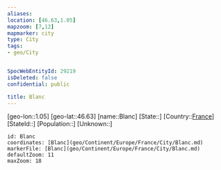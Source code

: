 ```yaml
---
aliases: 
location: [46.63,1.05]
mapzoom: [7,12] 
mapmarker: city 
type: City
tags:
- geo/City


SpocWebEntityId: 29219
isDeleted: false
confidential: public

title: Blanc
---
```

[geo-lon::1.05]
[geo-lat::46.63]
[name::Blanc]
[State::]
[Country::[France](geo/Continent/Europe/France.md)]
[StateId::]
[Population::]
[Unknown::]


```leaflet
id: Blanc
coordinates: [Blanc](geo/Continent/Europe/France/City/Blanc.md)
markerFile: [Blanc](geo/Continent/Europe/France/City/Blanc.md)
defaultZoom: 11 
maxZoom: 18
```


